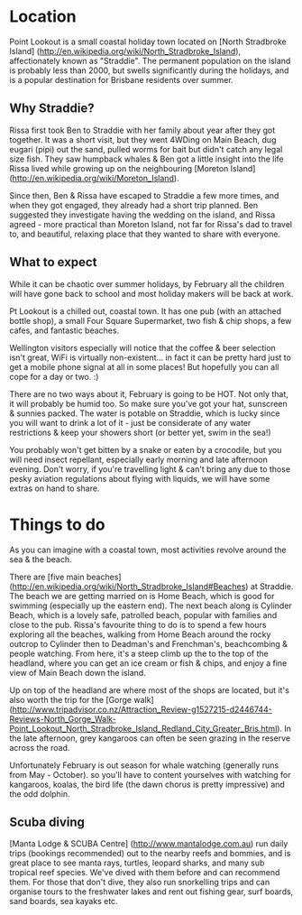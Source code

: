 # Location

Point Lookout is a small coastal holiday town located on [North Stradbroke Island] (http://en.wikipedia.org/wiki/North_Stradbroke_Island), affectionately known as "Straddie". The permanent population on the island is probably less than 2000, but swells significantly during the holidays, and is a popular destination for Brisbane residents over summer.

## Why Straddie?

Rissa first took Ben to Straddie with her family about year after they got together. It was a short visit, but they went 4WDing on Main Beach, dug eugari (pipi) out the sand, pulled worms for bait but didn't catch any legal size fish. They saw humpback whales & Ben got a little insight into the life Rissa lived while growing up on the neighbouring [Moreton Island] (http://en.wikipedia.org/wiki/Moreton_Island).

Since then, Ben & Rissa have escaped to Straddie a few more times, and when they got engaged, they already had a short trip planned. Ben suggested they investigate having the wedding on the island, and Rissa agreed - more practical than Moreton Island, not far for Rissa's dad to travel to, and beautiful, relaxing place that they wanted to share with everyone.

## What to expect

While it can be chaotic over summer holidays, by February all the children will have gone back to school and most holiday makers will be back at work.

Pt Lookout is a chilled out, coastal town. It has one pub (with an attached bottle shop), a small Four Square Supermarket, two fish & chip shops, a few cafes, and fantastic beaches.

Wellington visitors especially will notice that the coffee & beer selection isn't great, WiFi is virtually non-existent... in fact it can be pretty hard just to get a mobile phone signal at all in some places! But hopefully you can all cope for a day or two. :)

There are no two ways about it, February is going to be HOT. Not only that, it will probably be humid too. So make sure you've got your hat, sunscreen & sunnies packed. The water is potable on Straddie, which is lucky since you will want to drink a lot of it - just be considerate of any water restrictions & keep your showers short (or better yet, swim in the sea!)

You probably won't get bitten by a snake or eaten by a crocodile, but you will need insect repellant, especially early morning and late afternoon evening. Don't worry, if you're travelling light & can't bring any due to those pesky aviation regulations about flying with liquids, we will have some extras on hand to share.

# Things to do

As you can imagine with a coastal town, most activities revolve around the sea & the beach.

There are [five main beaches] (http://en.wikipedia.org/wiki/North_Stradbroke_Island#Beaches) at Straddie. The beach we are getting married on is Home Beach, which is good for swimming (especially up the eastern end). The next beach along is Cylinder Beach, which is a lovely safe, patrolled beach, popular with families and close to the pub. Rissa's favourite thing to do is to spend a few hours exploring all the beaches, walking from Home Beach around the rocky outcrop to Cylinder then to Deadman's and Frenchman's, beachcombing & people watching. From here, it's a steep climb up the to the top of the headland, where you can get an ice cream or fish & chips, and enjoy a fine view of Main Beach down the island.

Up on top of the headland are where most of the shops are located, but it's also worth the trip for the [Gorge walk] (http://www.tripadvisor.co.nz/Attraction_Review-g1527215-d2446744-Reviews-North_Gorge_Walk-Point_Lookout_North_Stradbroke_Island_Redland_City_Greater_Bris.html). In the late afternoon, grey kangaroos can often be seen grazing in the reserve across the road.

Unfortunately February is out season for whale watching (generally runs from May - October). so you'll have to content yourselves with watching for kangaroos, koalas, the bird life (the dawn chorus is pretty impressive) and the odd dolphin. 

## Scuba diving

[Manta Lodge & SCUBA Centre] (http://www.mantalodge.com.au) run daily trips (bookings recommended) out to the nearby reefs and bommies, and is great place to see manta rays, turtles, leopard sharks, and many sub tropical reef species. We've dived with them before and can recommend them. For those that don't dive, they also run snorkelling trips and can organise tours to the freshwater lakes and rent out fishing gear, surf boards, sand boards, sea kayaks etc.



